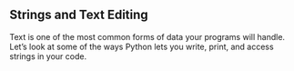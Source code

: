 ## Strings and Text Editing
Text is one of the most common forms of data your programs will handle. Let’s look at some of the ways Python lets you write, print, and access strings in your code.
